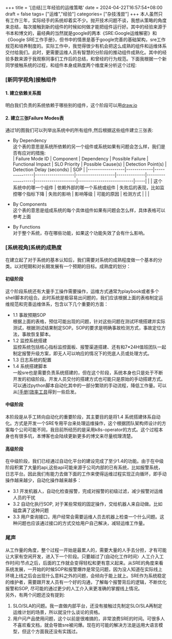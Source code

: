 +++
title = '[总结]三年经验的运维策略'
date = 2024-04-22T16:57:54+08:00
draft = false
tags= ["运维","经验"]
categories= ["杂技浅尝"]
+++
本人虽然只有工作三年，实际经手的系统却着实不少。抛开技术问题不谈，我想从策略的角度来总结，每次接触到新的组件的时候如何做才能把组件运行好。其中的经验来源于书本和博文的，最经典的当然就是google的两本《SRE:Google运维解密》和《Google SRE工作手册》，但书中的情景是基于google完善的基础架构，sre工作规范和培养制度的。实际工作中，我觉得很少有机会把这么成熟的组件和运维体系交付给我们。此时，更需要运维人员有智慧的分阶段的推动组件成熟化。其中的经验多数来源于我观察同事们工作后的总结，和曾经的行为规范。下面我根据一个新同学接触系统的过程，和组件本身成熟度两个维度来分析这个过程:  

### [新同学视角]接触组件
#### 1. 建立依赖关系图
明白我们负责的系统依赖于哪些别的组件，这个阶段可以用[draw.io](https://app.diagrams.net/)  
#### 2. 建立三张Failure Modes表
通过1的图我们可以列举出系统中的所有组件,然后根据这些组件建立三张表:  
- By Dependency  
这个表的意思是系统所依赖的另一个组件或系统如果有问题会怎么样，我们是否有应对的措施:  
| Failure Mode ID  | Component   | Dependency    | Possible Failure  | Functional Impact | SLO Priority | Possible Cause(s) | Detection Point(s) | Detection Delay (seconds) | SOP |
|------------------|-------------|---------------|-------------------|-------------------|--------------|-------------------|--------------------|---------------------------|-----|
|                  | 这个系统中的哪一个组件 | 依赖外部的哪一个系统或组件 | 失败后的表现，比如监控哪个指标下降 | 失败的影响             | 影响等级         | 可能的原因             | 检测方式               |                           |     |


- By Components  
这个表的意思是组成系统的每个具体组件如果有问题会怎么样，具体表格可以参考上面  

- By Functions  
对于整个系统，存在哪些功能，如果这个功能失效了会有什么影响。  

### [系统视角]系统的成熟度
在建立起了对于系统的基本认知后，我们需要对系统的成熟程度做一个基本的分类。以对短期和对长期发展有一个预期的目标。成熟度的划分：  
#### 初级阶段  
这个阶段系统还有大量手工操作需要操作，运维方式通常为playbook或者多个shell脚本的组合。此时系统是极容易出问题的，我们应该根据上面的表格制定运维规范和完善运维体系，包含以下几个重要的方面：  
  - 1.1 事故预期SOP  
  根据上面的表格，预估可能出现的问题，针对这些问题在测试环境搭建并实际测试，根据测试结果制定SOP。SOP的要求是明确事故检测方式，事故定位方法，事故恢复脚本。  
  - 1.2 监控系统搭建  
  监控系统包括核心指标监控面板、报警渠道搭建、还有和7*24H值班团队一起制定报警升级方案，即无人可以响应的情况下的兜底人员或处理方式。  
  - 1.3 日志系统的配置  
  - 1.4 系统搭建脚本  
  一般sre也是需要负责系统搭建的，但在这个阶段，系统本身也只是处于不断开发的初级阶段。开发人员交付的搭建方式也可能只是原始的手动搭建方式。可以通过python脚本自动化其中的一部分繁琐的手动流程，降低工作量。可以从[[手册]效率工具](https://mentalflowing.com/posts/work_tools/)得到一些启发。  
#### 中级阶段  
本阶段是从手工转向自动化的重要阶段，其主要目的是将1.4 系统搭建体系自动化。方式是开发一个SRE专用平台来处理运维操作，这个根据团队架构师设计的方案每个公司可能不同，我目前所经历的是采用k8s-operator的方式。这个过程本身也有很多坑，本博客也会陆续更新更多的博文来尽量梳理清楚。  

#### 高级阶段  
在中级阶段，我们已经通过自动化平台的建设完成了至少1.4的功能。由于在中级阶段积累了大量的api,这些api可能来源于公司内部的已有系统，比如报警系统，日志平台。因此我们有能力去做下面的工作来使得运维过程实现正向循环，即手动操作越来越少，自动化操作越来越多：  
  - 3.1 开发机器人，自动化检查报警，完成对报警的初级过滤，减少报警对运维人员的干扰  
  - 3.2 自动化执行SOP, 对于某些常规的固定操作，交给机器人来自动做。比如磁盘满了这种问题  
  - 3.3 用户查询接口，用户经常会需要运维人员去机器上检查一个什么问题。这种问题也应该通过接口的方式交给用户自己解决，减轻运维工作量。  


### 尾声
从工作量的角度，整个过程一开始是最累人的，需要大量的人手去分担，才有可能让大家有空闲开发，进入下一个阶段。只要越过了(自动化工作时间〉人工介入工作时间)节点之后，后面的工作就会变得轻松和更有意义起来。从SRE的角度来看系统发展，一开始的时候SOP和报警爆炸是常见问题，因为没人知道在实际线上环境上线之后会出现什么意料之外的问题，会倾向于能上就上。SRE作为系统稳定的维护者，需要跟开发人员有一个好的沟通，了解每个报警背后的逻辑，不断优化报警和SOP, 尽可能的通过更少的人工介入来更准确的掌握线上情况。  
另外，有两个问题还没有提到:  
1. SLO/SLA的问题。我一直做内部平台，还没有接触过先制定SLO/SLA再制定运维计划的场景，所以就没什么谈论的资格。   
2. 用户问产品使用问题，这个以前是很难搞的，非常浪费SRE的时间。可很多人不喜欢看文档，就会导致sre被问爆。现在的可能的解决方法是运用大语言模型，但这个方面我还没有实践过。  